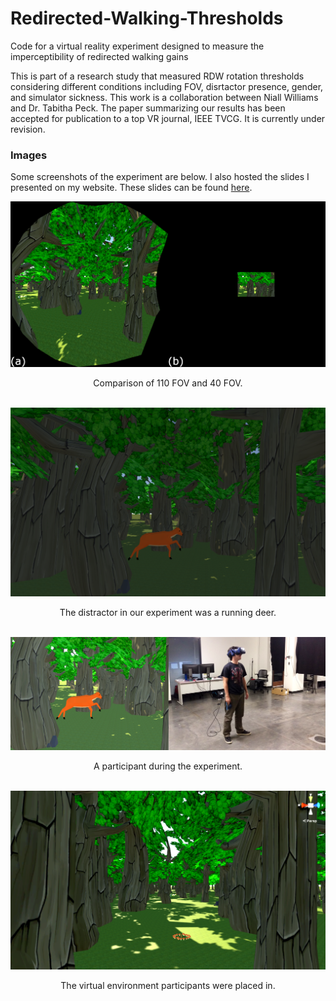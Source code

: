 # Redirected-Walking-Thresholds
Code for a virtual reality experiment designed to measure the imperceptibility of redirected walking gains

This is part of a research study that measured RDW rotation thresholds considering different conditions including FOV, disrtactor presence, gender, and simulator sickness.
This work is a collaboration between Niall Williams and Dr. Tabitha Peck.
The paper summarizing our results has been accepted for publication to a top VR journal, IEEE TVCG. It is currently under revision.

### Images
Some screenshots of the experiment are below. I also hosted the slides I presented on my website. These slides can be found [here](https://niwilliams.com/projects/RDW_Slides.pptx).

<div align = 'center'>
<img src = 'Images/110And40SceneEyes(NO_ARROW)_brightened.png'>

Comparison of 110 FOV and 40 FOV.

<br>

<img src = 'Images/110Distractor.png'>

The distractor in our experiment was a running deer.

<br>

<img src = 'Images/banner6.png'>

A participant during the experiment.

<br>

<img src = 'Images/corridor_brightened.png'>

The virtual environment participants were placed in.

<br>
</div>
